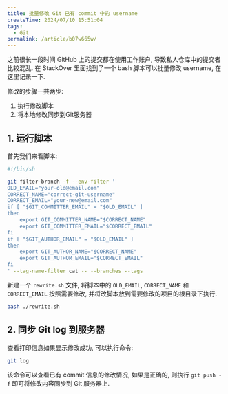 ```yaml
---
title: 批量修改 Git 已有 commit 中的 username
createTime: 2024/07/10 15:51:04
tags:
  - Git
permalink: /article/b07w665w/
---
```

之前很长一段时间 GitHub 上的提交都在使用工作账户, 导致私人仓库中的提交者比较混乱. 在 StackOver 里面找到了一个 bash 脚本可以批量修改 username, 在这里记录一下.

修改的步骤一共两步:
1. 执行修改脚本
2. 将本地修改同步到Git服务器

## 1. 运行脚本
首先我们来看脚本:
```bash
#!/bin/sh

git filter-branch -f --env-filter '
OLD_EMAIL="your-old@email.com"
CORRECT_NAME="correct-git-username"
CORRECT_EMAIL="your-new@email.com"
if [ "$GIT_COMMITTER_EMAIL" = "$OLD_EMAIL" ]
then
    export GIT_COMMITTER_NAME="$CORRECT_NAME"
    export GIT_COMMITTER_EMAIL="$CORRECT_EMAIL"
fi
if [ "$GIT_AUTHOR_EMAIL" = "$OLD_EMAIL" ]
then
    export GIT_AUTHOR_NAME="$CORRECT_NAME"
    export GIT_AUTHOR_EMAIL="$CORRECT_EMAIL"
fi
' --tag-name-filter cat -- --branches --tags
```
新建一个 `rewrite.sh` 文件, 将脚本中的 `OLD_EMAIL`, `CORRECT_NAME` 和 `CORRECT_EMAIL` 按照需要修改, 并将改脚本放到需要修改的项目的根目录下执行.
```bash
bash ./rewrite.sh
```

## 2. 同步 Git log 到服务器
查看打印信息如果显示修改成功, 可以执行命令:
```bash
git log
```
该命令可以查看已有 commit 信息的修改情况, 如果是正确的, 则执行 `git push -f` 即可将修改内容同步到 Git 服务器上.